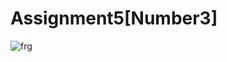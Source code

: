 # Assignment5[Number3]
![frg](https://user-images.githubusercontent.com/108196136/180549128-e3b9a630-78c7-4b58-89f8-40861aa44a42.PNG)

